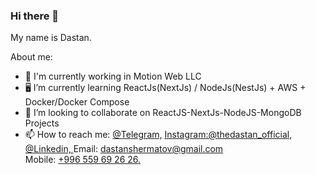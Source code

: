 ### Hi there 👋
My name is Dastan.  


About me:

- 🔭 I'm currently working in Motion Web LLC
- 🖥️ I’m currently learning ReactJs(NextJs) / NodeJs(NestJs) + AWS + Docker/Docker Compose
- 👯 I’m looking to collaborate on ReactJS-NextJs-NodeJS-MongoDB Projects
- 📫 How to reach me: <a href="https://t.me/thedastan_official">@Telegram,</a> <a href="https://instagram.com/@thedastan_official">Instagram:@thedastan_official,</a> <a href="https://www.linkedin.com/in/thedastanofficial/">@Linkedin, </a>
Email: <a href="mailto:dastanshermatov@gmail.com">dastanshermatov@gmail.com</a> <br> Mobile:  <a href="tel:+996559692626">+996 559 69 26 26.</a> 



